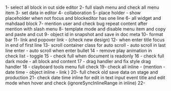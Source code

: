 1- select all block in out side editor 
2- full slash menu and check all menu item 
3- set data in editor 
4- collaboration 
5- place holder  - show placeholder when not focus and blockeditor has one line 
6- all widget and mahdaad block 
7- mention user and check bug repeat content after mention with slash menu
8- template mode and disable menu item and copy and paste and cut 
9- object id in snapshot and save in doc meta 
10- format bar 
11- link and popover link - (check new design)
12- when enter title focus in end of first line
13- scroll container class for auto scroll - auto scroll in last line enter - auto scroll when enter bullet 
14 - remove play animation in check list - toggle
15 - check full when document is readonly
16 - check full dark mode - all block and content 
17 - drag handler and fix style drag handler
18 - clayboard tools menu full check 
19- check all inline - (mention - date time - object inline - link )
20- full check old save data on stage and production
21- check date time inline for edit in text input event title and edit mode when hover and check (ignoreSyncInlineRange in inline)
22- 



